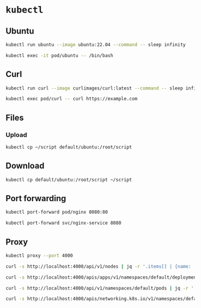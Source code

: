 # `kubectl`

## Ubuntu

```sh
kubectl run ubuntu --image ubuntu:22.04 --command -- sleep infinity
```

```sh
kubectl exec -it pod/ubuntu -- /bin/bash
```

## Curl

```sh
kubectl run curl --image curlimages/curl:latest --command -- sleep infinity
```

```sh
kubectl exec pod/curl -- curl https://example.com
```

## Files

### Upload

```sh
kubectl cp ~/script default/ubuntu:/root/script
```

## Download

```sh
kubectl cp default/ubuntu:/root/script ~/script
```

## Port forwarding

```sh
kubectl port-forward pod/nginx 8080:80
```

```sh
kubectl port-forward svc/nginx-service 8080
```

## Proxy

```sh
kubectl proxy --port 4000
```

```sh
curl -s http://localhost:4000/api/v1/nodes | jq -r '.items[] | {name: .metadata.name, spec: .spec, capacity: .status.capacity, allocatable: .status.allocatable}'
```

```sh
curl -s http://localhost:4000/apis/apps/v1/namespaces/default/deployments | jq -r '.items[].metadata.name'
```

```sh
curl -s http://localhost:4000/api/v1/namespaces/default/pods | jq -r '.items[].metadata.name'
```

```sh
curl -s http://localhost:4000/apis/networking.k8s.io/v1/namespaces/default/ingresses | jq -r '.items[] | {name: .metadata.name, spec: .spec, status: .status}'
```
